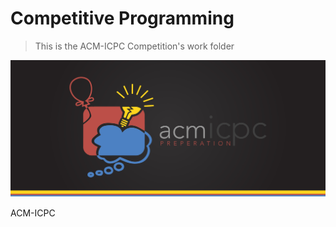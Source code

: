 # Competitive Programming
> This is the ACM-ICPC Competition's work folder

[![Beez Academy](./cover.jpg)](https://icpc.baylor.edu/)

ACM-ICPC
